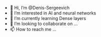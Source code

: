 - 👋 Hi, I’m @Denis-Sergeevich
- 👀 I’m interested in AI and neural networks
- 🌱 I’m currently learning Dense layers
- 💞️ I’m looking to collaborate on ...
- 📫 How to reach me ...

<!---
Denis-Sergeevich/Denis-Sergeevich is a ✨ special ✨ repository because its `README.md` (this file) appears on your GitHub profile.
You can click the Preview link to take a look at your changes.
--->
